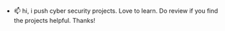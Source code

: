 - 📫  hi, i push cyber security projects. Love to learn. Do review if you find the projects helpful. Thanks!

<!---
ttyagi08/ttyagi08 is a ✨ special ✨ repository because its `README.md` (this file) appears on your GitHub profile.
You can click the Preview link to take a look at your changes.
--->
